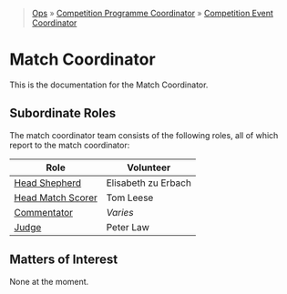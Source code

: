 > [Ops](https://bitbucket.org/srobo/ops-manual/wiki/Home) » [Competition Programme Coordinator](https://bitbucket.org/rspanton/sr-comp-programme/wiki/Home) » [Competition Event Coordinator](https://bitbucket.org/rspanton/sr-event-coord/wiki/Home)

# Match Coordinator

This is the documentation for the Match Coordinator.

## Subordinate Roles

The match coordinator team consists of the following roles, all of which report to the match coordinator:

| Role | Volunteer |
| --- | --- |
| [Head Shepherd](https://github.com/thomasleese/sr-match-coordinator/wiki/Shepherding#head-shepherd) | Elisabeth zu Erbach |
| [Head Match Scorer](https://github.com/thomasleese/sr-match-coordinator/wiki/Match-Scoring#head-match-scorer) | Tom Leese |
| [Commentator](https://github.com/thomasleese/sr-match-coordinator/wiki/Commentating#commentator) | *Varies* |
| [Judge](https://github.com/thomasleese/sr-match-coordinator/wiki/Judging#judge) | Peter Law |

## Matters of Interest

None at the moment.